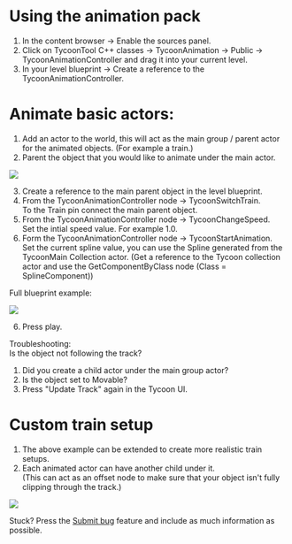 # Using the animation pack

1. In the content browser -> Enable the sources panel.
2. Click on TycoonTool C++ classes -> TycoonAnimation -> Public -> TycoonAnimationController and drag it into your current level.
3. In your level blueprint -> Create a reference to the TycoonAnimationController.

# Animate basic actors:

1. Add an actor to the world, this will act as the main group / parent actor for the animated objects. (For example a train.)
2. Parent the object that you would like to animate under the main actor.

![](/img/TycoonAnimationStartActor.PNG)

3. Create a reference to the main parent object in the level blueprint.   
4. From the TycoonAnimationController node -> TycoonSwitchTrain.   
To the Train pin connect the main parent object.   
4. From the TycoonAnimationController node -> TycoonChangeSpeed.  
Set the intial speed value. For example 1.0.   
5. Form the TycoonAnimationController node -> TycoonStartAnimation.  
 Set the current spline value, you can use the Spline generated from the TycoonMain Collection actor. (Get a    reference to the Tycoon collection actor and use the GetComponentByClass node (Class = SplineComponent))   

Full blueprint example:

![](/img/TycoonAnimationExample.PNG)

6. Press play.


Troubleshooting:   
Is the object not following the track? 
1. Did you create a child actor under the main group actor?
2. Is the object set to Movable?
3. Press "Update Track" again in the Tycoon UI.

# Custom train setup

1. The above example can be extended to create more realistic train setups.
2. Each animated actor can have another child under it.  
(This can act as an offset node to make sure that your object isn't fully clipping through the track.)

![](/img/trainexample1.PNG)



Stuck?
Press the [Submit bug](https://tycoon.atlassian.net/servicedesk/customer/portal/3/group/3/create/10014) feature and include as much information as possible.






